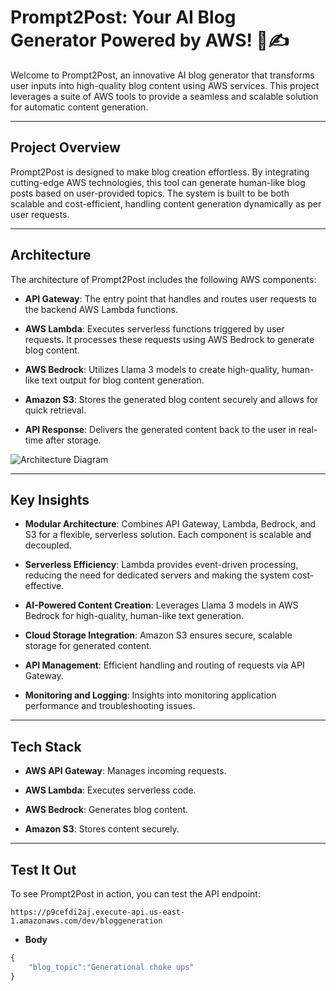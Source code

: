 # Prompt2Post: Your AI Blog Generator Powered by AWS! 🧠✍️

Welcome to Prompt2Post, an innovative AI blog generator that transforms user inputs into high-quality blog content using AWS services. This project leverages a suite of AWS tools to provide a seamless and scalable solution for automatic content generation.

---

## Project Overview

Prompt2Post is designed to make blog creation effortless. By integrating cutting-edge AWS technologies, this tool can generate human-like blog posts based on user-provided topics. The system is built to be both scalable and cost-efficient, handling content generation dynamically as per user requests.

---

## Architecture

The architecture of Prompt2Post includes the following AWS components:

- **API Gateway**: The entry point that handles and routes user requests to the backend AWS Lambda functions.

- **AWS Lambda**: Executes serverless functions triggered by user requests. It processes these requests using AWS Bedrock to generate blog content.

- **AWS Bedrock**: Utilizes Llama 3 models to create high-quality, human-like text output for blog content generation.

- **Amazon S3**: Stores the generated blog content securely and allows for quick retrieval.

- **API Response**: Delivers the generated content back to the user in real-time after storage.

![Architecture Diagram]("images/architecture")

---

## Key Insights

- **Modular Architecture**: Combines API Gateway, Lambda, Bedrock, and S3 for a flexible, serverless solution. Each component is scalable and decoupled.
  
- **Serverless Efficiency**: Lambda provides event-driven processing, reducing the need for dedicated servers and making the system cost-effective.
  
- **AI-Powered Content Creation**: Leverages Llama 3 models in AWS Bedrock for high-quality, human-like text generation.
  
- **Cloud Storage Integration**: Amazon S3 ensures secure, scalable storage for generated content.

- **API Management**: Efficient handling and routing of requests via API Gateway.

- **Monitoring and Logging**: Insights into monitoring application performance and troubleshooting issues.

---

## Tech Stack

- **AWS API Gateway**: Manages incoming requests.
  
- **AWS Lambda**: Executes serverless code.
  
- **AWS Bedrock**: Generates blog content.
  
- **Amazon S3**: Stores content securely.

---

## Test It Out

To see Prompt2Post in action, you can test the API endpoint:

```
https://p9cefdi2aj.execute-api.us-east-1.amazonaws.com/dev/bloggeneration
```
- **Body**

``` javascript
{
    "blog_topic":"Generational choke ups"
}
```

